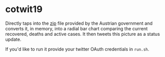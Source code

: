 # cotwit19
Directly taps into the [zip](https://info.gesundheitsministerium.at/data/data.zip) file provided by the Austrian government and converts it, in memory, into a radial bar chart comparing the current recovered, deaths and active cases.
It then tweets this picture as a status update.

If you'd like to run it provide your twitter OAuth credentials in `run.sh`.
